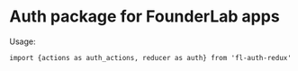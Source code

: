 # Auth package for FounderLab apps

Usage: 
    
    import {actions as auth_actions, reducer as auth} from 'fl-auth-redux'
